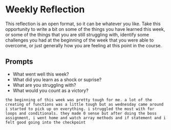 # Weekly Reflection
This reflection is an open format, so it can be whatever you like. Take this opportunity to write a bit on some of the things you have learned this week, or some of the things that you are still struggling with, identify some challenges you had at the beginning of the week that you were able to overcome, or just generally how you are feeling at this point in the course.

## Prompts
- What went well this week?
- What did you learn as a shock or suprise?
- What are you struggling with?
- What would you count as a victory?

```
the beginning of this week was pretty tough for me. a lot of the creating of functions was a little tough but as wednesday came around i started to pick up on everything. i struggled the most with for loops and conditionals. they made 0 sense but after doing the boss assignment, i went home and watch array methods and if statement and i felt good going into the checkpoint

```








